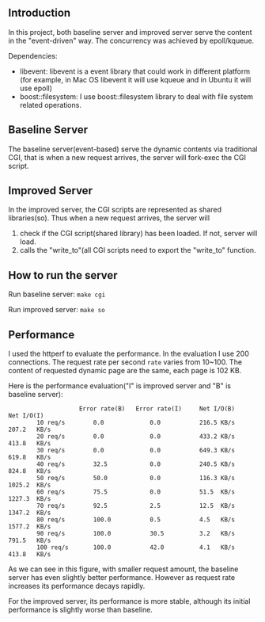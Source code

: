Introduction
-----------------------------
In this project, both baseline server and improved server serve the content in the "event-driven" way. The concurrency was achieved by epoll/kqueue.

Dependencies:

* libevent: libevent is a event library that could work in different platform (for example, in Mac OS libevent it will use kqueue and in Ubuntu it will use epoll)
* boost::filesystem: I use boost::filesystem library to deal with file system related operations.

Baseline Server
-----------------------------
The baseline server(event-based) serve the dynamic contents via traditional CGI, that is when a new request arrives, the server will fork-exec the CGI script.

Improved Server
-----------------------------
In the improved server, the CGI scripts are represented as shared libraries(so). Thus when a new request arrives, the server will 

1. check if the CGI script(shared library) has been loaded. If not, server will load.
2. calls the "write_to"(all CGI scripts need to export the "write_to" function.

How to run the server
-----------------------------
Run baseline server: `make cgi`

Run improved server: `make so`

Performance
-----------------------------
I used the httperf to evaluate the performance. In the evaluation I use 200 connections. The request rate per second `rate` varies from 10~100.
The content of requested dynamic page are the same, each page is 102 KB.

Here is the performance evaluation("I" is improved server and "B" is baseline server):

                        Error rate(B)   Error rate(I)     Net I/O(B)         Net I/O(I)
            10 req/s        0.0             0.0           216.5 KB/s        207.2   KB/s
            20 req/s        0.0             0.0           433.2 KB/s        413.8   KB/s
            30 req/s        0.0             0.0           649.3 KB/s        619.8   KB/s
            40 req/s        32.5            0.0           240.5 KB/s        824.8   KB/s
            50 req/s        50.0            0.0           116.3 KB/s        1025.2  KB/s
            60 req/s        75.5            0.0           51.5  KB/s        1227.3  KB/s
            70 req/s        92.5            2.5           12.5  KB/s        1347.2  KB/s
            80 req/s        100.0           0.5           4.5   KB/s        1577.2  KB/s
            90 req/s        100.0           30.5          3.2   KB/s        791.5   KB/s
            100 req/s       100.0           42.0          4.1   KB/s        413.8   KB/s

As we can see in this figure, with smaller request amount, the baseline server has even slightly better performance. However as request rate increases its performance decays rapidly.

For the improved server, its performance is more stable, although its initial performance is slightly worse than baseline.


